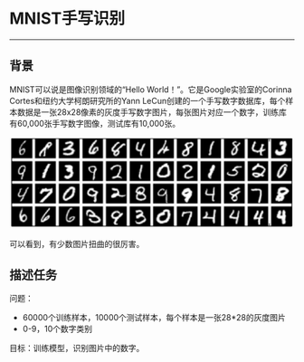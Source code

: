 # MNIST手写识别

-----------------

## 背景

MNIST可以说是图像识别领域的“Hello World！”。它是Google实验室的Corinna Cortes和纽约大学柯朗研究所的Yann LeCun创建的一个手写数字数据库，每个样本数据是一张28x28像素的灰度手写数字图片，每张图片对应一个数字，训练库有60,000张手写数字图像，测试库有10,000张。

![](../../img/data/mnist_demo.png)

可以看到，有少数图片扭曲的很厉害。


## 描述任务

问题：

- 60000个训练样本，10000个测试样本，每个样本是一张28\*28的灰度图片
- 0-9，10个数字类别

目标：训练模型，识别图片中的数字。